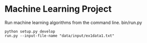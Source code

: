 Machine Learning Project
========================

Run machine learning algorithms from the command line.
bin/run.py

```mkvirtualenv machine_learning
python setup.py develop
run.py --input-file-name "data/input/ex1data1.txt"
```
